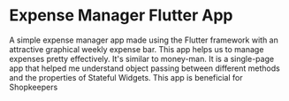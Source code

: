 # Expense Manager Flutter App
A simple expense manager app made using the Flutter framework with an attractive graphical weekly expense bar.
This app helps us to manage expenses pretty effectively. It's similar to money-man.
It is a single-page app that helped me understand object passing between different methods and the properties of Stateful Widgets.
This app is beneficial for Shopkeepers 
